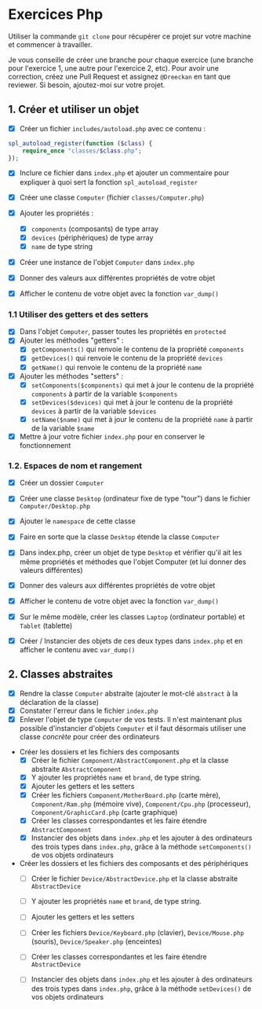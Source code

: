 # Exercices Php

Utiliser la commande `git clone` pour récupérer ce projet sur votre machine et commencer à travailler.

Je vous conseille de créer une branche pour chaque exercice (une branche pour l'exercice 1, une autre pour l'exercice 2, etc). Pour avoir une correction, créez une Pull Request et assignez `@Dreeckan` en tant que reviewer. Si besoin, ajoutez-moi sur votre projet.

## 1. Créer et utiliser un objet

- [X] Créer un fichier `includes/autoload.php` avec ce contenu :
```php
spl_autoload_register(function ($class) {
    require_once "classes/$class.php";
});
```
- [X] Inclure ce fichier dans `index.php` et ajouter un commentaire pour expliquer à quoi sert la fonction `spl_autoload_register`
  
- [X] Créer une classe `Computer` (fichier `classes/Computer.php`)
- [X] Ajouter les propriétés :
  - [X] `components` (composants) de type array
  - [X] `devices` (périphériques) de type array
  - [X] `name` de type string
- [X] Créer une instance de l'objet `Computer` dans `index.php`
- [X] Donner des valeurs aux différentes propriétés de votre objet
- [X] Afficher le contenu de votre objet avec la fonction `var_dump()`

### 1.1 Utiliser des getters et des setters

- [X] Dans l'objet `Computer`, passer toutes les propriétés en `protected`
- [X] Ajouter les méthodes "getters" :
  - [X] `getComponents()` qui renvoie le contenu de la propriété `components`
  - [X] `getDevices()` qui renvoie le contenu de la propriété `devices`
  - [X] `getName()` qui renvoie le contenu de la propriété `name`
- [X] Ajouter les méthodes "setters" :
  - [X] `setComponents($components)` qui met à jour le contenu de la propriété `components` à partir de la variable `$components`
  - [X] `setDevices($devices)` qui met à jour le contenu de la propriété `devices` à partir de la variable `$devices`
  - [X] `setName($name)` qui met à jour le contenu de la propriété `name` à partir de la variable `$name`
- [X] Mettre à jour votre fichier `index.php` pour en conserver le fonctionnement

### 1.2. Espaces de nom et rangement

- [X] Créer un dossier `Computer`
- [X] Créer une classe `Desktop` (ordinateur fixe de type "tour") dans le fichier `Computer/Desktop.php`
- [X] Ajouter le `namespace` de cette classe
- [X] Faire en sorte que la classe `Desktop` étende la classe `Computer`
- [X] Dans index.php, créer un objet de type `Desktop` et vérifier qu'il ait les même propriétés et méthodes que l'objet Computer (et lui donner des valeurs différentes)
- [X] Donner des valeurs aux différentes propriétés de votre objet
- [X] Afficher le contenu de votre objet avec la fonction `var_dump()`
  
- [X] Sur le même modèle, créer les classes `Laptop` (ordinateur portable) et `Tablet` (tablette)
- [X] Créer / Instancier des objets de ces deux types dans `index.php` et en afficher le contenu avec `var_dump()`

## 2. Classes abstraites

- [X] Rendre la classe `Computer` abstraite (ajouter le mot-clé `abstract` à la déclaration de la classe)
- [X] Constater l'erreur dans le fichier `index.php`
- [X] Enlever l'objet de type `Computer` de vos tests. Il n'est maintenant plus possible d'instancier d'objets `Computer` et il faut désormais utiliser une classe *concrète* pour créer des ordinateurs

- Créer les dossiers et les fichiers des composants
  - [X] Créer le fichier `Component/AbstractComponent.php` et la classe abstraite `AbstractComponent`
  - [X] Y ajouter les propriétés `name` et `brand`, de type string.
  - [X] Ajouter les getters et les setters
  - [X] Créer les fichiers `Component/MotherBoard.php` (carte mère), `Component/Ram.php` (mémoire vive), `Component/Cpu.php` (processeur), `Component/GraphicCard.php` (carte graphique)
  - [X] Créer les classes correspondantes et les faire étendre `AbstractComponent`
  - [X] Instancier des objets dans `index.php` et les ajouter à des ordinateurs des trois types dans `index.php`, grâce à la méthode `setComponents()` de vos objets ordinateurs

- Créer les dossiers et les fichiers des composants et des périphériques
  - [ ] Créer le fichier `Device/AbstractDevice.php` et la classe abstraite `AbstractDevice`
  - [ ] Y ajouter les propriétés `name` et `brand`, de type string.
  - [ ] Ajouter les getters et les setters
  - [ ] Créer les fichiers `Device/Keyboard.php` (clavier), `Device/Mouse.php` (souris), `Device/Speaker.php` (enceintes)
  - [ ] Créer les classes correspondantes et les faire étendre `AbstractDevice`
  - [ ] Instancier des objets dans `index.php` et les ajouter à des ordinateurs des trois types dans `index.php`, grâce à la méthode `setDevices()` de vos objets ordinateurs

